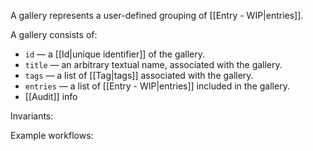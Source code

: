 A gallery represents a user-defined grouping of [[Entry - WIP|entries]].

A gallery consists of: 
- `id` — a [[Id|unique identifier]] of the gallery.
- `title` — an arbitrary textual name, associated with the gallery.
- `tags` — a list of [[Tag|tags]] associated with the gallery.
- `entries` — a list of [[Entry - WIP|entries]] included in the gallery.
- [[Audit]] info

Invariants:


Example workflows:
